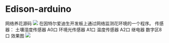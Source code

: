# Edison-arduino
网络养花源码
![](http://a1.qpic.cn/psb?/V14UgACj2XGt4b/2v1g67GsfvWIgwiwI4zeKaKD11KUKvw4AnvtQqVrvV4!/b/dH0BAAAAAAAA&bo=VQOAAgAAAAAFB*A!&rf=viewer_4)
在因特尔爱迪生开发板上通过网络监测花环境的一个程序。
传感器：
土壤湿度传感器  A0口
环境光传感器    A1口
温度传感器      A2口
继电器          数字区8口
效果图
![](http://a2.qpic.cn/psb?/V14UgACj2XGt4b/R4.y.frjAm3ekqRDykMuz73.YRup8OgP4OUN3X2RZ9k!/b/dH4BAAAAAAAA&bo=ZwGIAQAAAAADB80!&rf=viewer_4)

